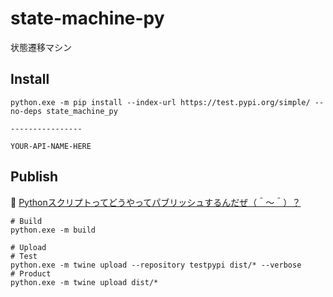 # state-machine-py

状態遷移マシン

## Install

```shell
python.exe -m pip install --index-url https://test.pypi.org/simple/ --no-deps state_machine_py
                                                                              ----------------
                                                                              YOUR-API-NAME-HERE
```

## Publish

📖 [Pythonスクリプトってどうやってパブリッシュするんだぜ（＾～＾）？](https://crieit.net/drafts/61a3496b73b42)  

```shell
# Build
python.exe -m build

# Upload
# Test
python.exe -m twine upload --repository testpypi dist/* --verbose
# Product
python.exe -m twine upload dist/*
```
